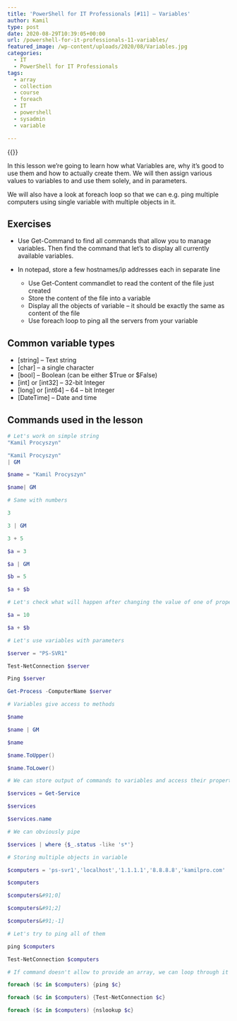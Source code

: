 ```yaml
---
title: 'PowerShell for IT Professionals [#11] – Variables'
author: Kamil
type: post
date: 2020-08-29T10:39:05+00:00
url: /powershell-for-it-professionals-11-variables/
featured_image: /wp-content/uploads/2020/08/Variables.jpg
categories:
  - IT
  - PowerShell for IT Professionals
tags:
  - array
  - collection
  - course
  - foreach
  - IT
  - powershell
  - sysadmin
  - variable

---
```

{{<youtube CfCySkaJDJ0>}}

In this lesson we&#8217;re going to learn how what Variables are, why it&#8217;s good to use them and how to actually create them. We will then assign various values to variables to and use them solely, and in parameters.

We will also have a look at foreach loop so that we can e.g. ping multiple computers using single variable with multiple objects in it.

## Exercises

  * Use Get-Command to find all commands that allow you to manage variables. Then find the command that let&#8217;s to display all currently available variables.

  * In notepad, store a few hostnames/ip addresses each in separate line
      * Use Get-Content commandlet to read the content of the file just created
      * Store the content of the file into a variable
      * Display all the objects of variable &#8211; it should be exactly the same as content of the file
      * Use foreach loop to ping all the servers from your variable

## Common variable types

  * [string] – Text string 
  * [char] – a single character 
  * [bool] – Boolean (can be either $True or $False) 
  * [int] or [int32] – 32-bit Integer 
  * [long] or [int64] – 64 – bit Integer 
  * [DateTime] – Date and time

## Commands used in the lesson

```powershell
# Let's work on simple string
"Kamil Procyszyn" 

"Kamil Procyszyn" 
| GM

$name = "Kamil Procyszyn"

$name| GM

# Same with numbers

3 

3 | GM

3 + 5

$a = 3

$a | GM

$b = 5

$a + $b

# Let's check what will happen after changing the value of one of properties

$a = 10

$a + $b

# Let's use variables with parameters

$server = "PS-SVR1"

Test-NetConnection $server

Ping $server

Get-Process -ComputerName $server

# Variables give access to methods

$name

$name | GM

$name

$name.ToUpper()

$name.ToLower()

# We can store output of commands to variables and access their properties

$services = Get-Service

$services

$services.name

# We can obviously pipe

$services | where {$_.status -like 's*'}

# Storing multiple objects in variable

$computers = 'ps-svr1','localhost','1.1.1.1','8.8.8.8','kamilpro.com'

$computers

$computers&#91;0]

$computers&#91;2]

$computers&#91;-1]

# Let's try to ping all of them

ping $computers

Test-NetConnection $computers

# If command doesn't allow to provide an array, we can loop through it

foreach ($c in $computers) {ping $c}

foreach ($c in $computers) {Test-NetConnection $c}

foreach ($c in $computers) {nslookup $c}
```